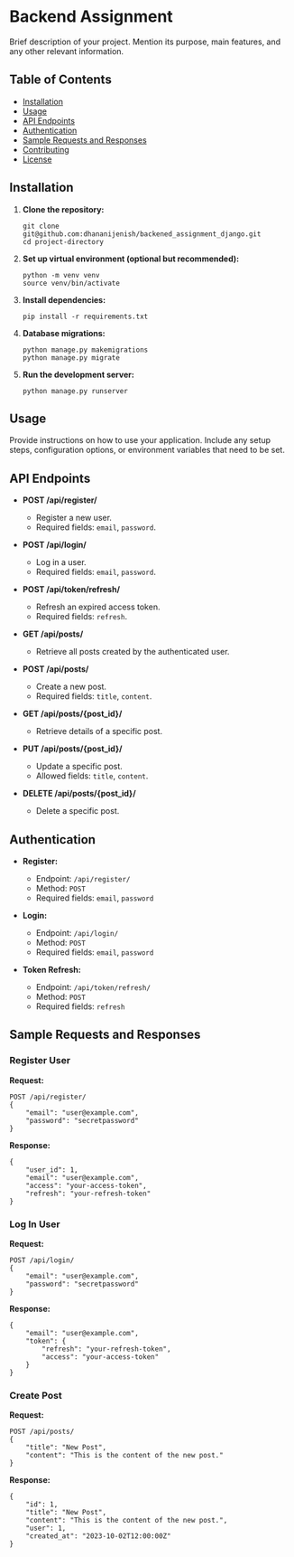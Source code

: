 # Backend Assignment

Brief description of your project. Mention its purpose, main features, and any other relevant information.

## Table of Contents

- [Installation](#installation)
- [Usage](#usage)
- [API Endpoints](#api-endpoints)
- [Authentication](#authentication)
- [Sample Requests and Responses](#sample-requests-and-responses)
- [Contributing](#contributing)
- [License](#license)

## Installation

1. **Clone the repository:**

    ```
    git clone git@github.com:dhananijenish/backened_assignment_django.git
    cd project-directory
    ```

2. **Set up virtual environment (optional but recommended):**

    ```
    python -m venv venv
    source venv/bin/activate
    ```

3. **Install dependencies:**

    ```
    pip install -r requirements.txt
    ```

4. **Database migrations:**

    ```
    python manage.py makemigrations
    python manage.py migrate
    ```

5. **Run the development server:**

    ```
    python manage.py runserver
    ```

## Usage

Provide instructions on how to use your application. Include any setup steps, configuration options, or environment variables that need to be set.

## API Endpoints

- **POST /api/register/**
  - Register a new user.
  - Required fields: `email`, `password`.
  
- **POST /api/login/**
  - Log in a user.
  - Required fields: `email`, `password`.
  
- **POST /api/token/refresh/**
  - Refresh an expired access token.
  - Required fields: `refresh`.

- **GET /api/posts/**
  - Retrieve all posts created by the authenticated user.
  
- **POST /api/posts/**
  - Create a new post.
  - Required fields: `title`, `content`.

- **GET /api/posts/{post_id}/**
  - Retrieve details of a specific post.

- **PUT /api/posts/{post_id}/**
  - Update a specific post.
  - Allowed fields: `title`, `content`.

- **DELETE /api/posts/{post_id}/**
  - Delete a specific post.

## Authentication

- **Register:**
  - Endpoint: `/api/register/`
  - Method: `POST`
  - Required fields: `email`, `password`

- **Login:**
  - Endpoint: `/api/login/`
  - Method: `POST`
  - Required fields: `email`, `password`

- **Token Refresh:**
  - Endpoint: `/api/token/refresh/`
  - Method: `POST`
  - Required fields: `refresh`

## Sample Requests and Responses

### Register User

**Request:**
```
POST /api/register/
{
    "email": "user@example.com",
    "password": "secretpassword"
}
```

**Response:**
```
{
    "user_id": 1,
    "email": "user@example.com",
    "access": "your-access-token",
    "refresh": "your-refresh-token"
}
```

### Log In User

**Request:**
```
POST /api/login/
{
    "email": "user@example.com",
    "password": "secretpassword"
}
```

**Response:**
```
{
    "email": "user@example.com",
    "token": {
        "refresh": "your-refresh-token",
        "access": "your-access-token"
    }
}
```

### Create Post

**Request:**
```
POST /api/posts/
{
    "title": "New Post",
    "content": "This is the content of the new post."
}
```

**Response:**
```
{
    "id": 1,
    "title": "New Post",
    "content": "This is the content of the new post.",
    "user": 1,
    "created_at": "2023-10-02T12:00:00Z"
}
```



